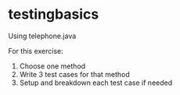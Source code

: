 # testingbasics

Using telephone.java

For this exercise:

1. Choose one method
2. Write 3 test cases for that method
3. Setup and breakdown each test case if needed
